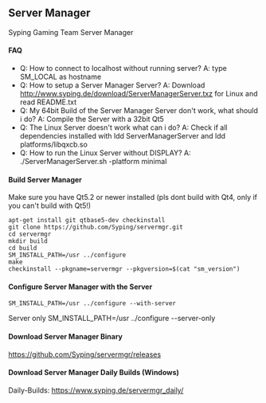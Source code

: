 ## Server Manager
Syping Gaming Team Server Manager

#### FAQ
 - Q: How to connect to localhost without running server? A: type SM_LOCAL as hostname
 - Q: How to setup a Server Manager Server? A: Download http://www.syping.de/download/ServerManagerServer.txz for Linux and read README.txt
 - Q: My 64bit Build of the Server Manager Server don't work, what should i do? A: Compile the Server with a 32bit Qt5
 - Q: The Linux Server doesn't work what can i do? A: Check if all dependencies installed with ldd ServerManagerServer and ldd platforms/libqxcb.so
 - Q: How to run the Linux Server without DISPLAY? A: ./ServerManagerServer.sh -platform minimal

#### Build Server Manager

Make sure you have Qt5.2 or newer installed (pls dont build with Qt4, only if you can't build with Qt5!)

	apt-get install git qtbase5-dev checkinstall
	git clone https://github.com/Syping/servermgr.git
	cd servermgr
	mkdir build
	cd build
	SM_INSTALL_PATH=/usr ../configure
	make
	checkinstall --pkgname=servermgr --pkgversion=$(cat "sm_version")
	
#### Configure Server Manager with the Server

    SM_INSTALL_PATH=/usr ../configure --with-server
Server only
    SM_INSTALL_PATH=/usr ../configure --server-only
	
#### Download Server Manager Binary

https://github.com/Syping/servermgr/releases

#### Download Server Manager Daily Builds (Windows)

Daily-Builds: https://www.syping.de/servermgr_daily/
